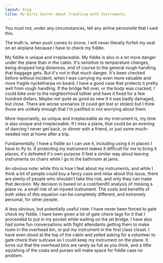 ```yaml
---
layout: blog
title: My Dirty Secret about Traveling with Instruments
---
```


You must not, under any circumstances, tell any airline personelle that I said this.

The truth is, when push comes to shove, I will never literally forfeit my seat on an airplane because I have to check my fiddle.

My fiddle is unique and irreplaceable.  My fiddle is also in a lot more danger under the plane than in the cabin.  It's sensitive to temperature changes, being dropped long distances, and of course to the general rough handling that baggage gets.  But it's not in that much danger.  It's been checked before without incident, when I was carrying my even more valuable and more fragile nyckelharpa on board.  I have a good case that protects it pretty well from rough handling.  If the bridge fell over, or the body was cracked, I could bike over to the neighborhood luthier and have it fixed for a few hundred dollars.  Maybe not quite as good as new if it was badly damaged, but close.  There are worse scenarios (it could get lost or stolen) but I think those are unlikely enough that I'm justified in not worrying about them.

More importantly, as unique and irreplaceable as my instrument is, my time is also unique and irreplaceable.  If I miss a plane, that could be an evening of dancing I never get back, or dinner with a friend, or just some much-needed rest at home after a trip.

Fundamentally, I have a fiddle so I can use it, including using it in places I have to fly to.  If protecting my instrument makes it difficult for me to bring it places, it's defeated it's own purpose (I feel a similar way about leaving instruments on chairs while I go to the bathroom at jams.

An obvious note: while this is how I feel about my instruments, and while I think a lot of people could buy a fancy case and relax about this issue, there are plenty of people who shouldn't take this risk, and only they can make that decision.  My decision is based on a cost/benifit analysis of missing a plane vs. a small risk of an injured instrument.  The costs and benefits of both sides of this equation can be completely different, and extremely personal, for other people.

A less obvious, but potentially useful note:  I have never been forced to gate check my fiddle.  I have been given a lot of gate check tags for it that I proceeded to put in my pocket while waiting on the jet bridge.  I have also had some fun conversations with flight attendants getting them to make room in the overhead bin, or put my instrument in the first class closet.  I have even stood at the top of the cabin and yelled asking for a volunteer to gate check their suitcase so I could keep my instrument on the plane.  It turns out that the overhead bins are rarely as full as you think, and a little squishing of the coats and purses will make space for fiddle case no problem.
